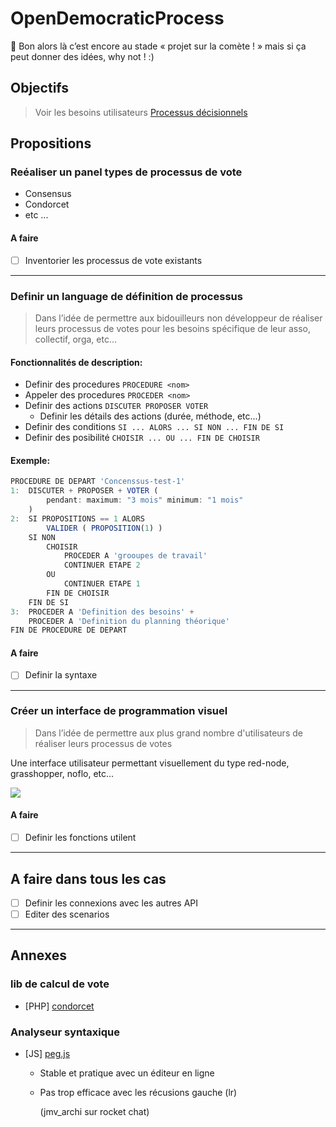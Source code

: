 OpenDemocraticProcess
===

:dizzy: Bon alors là c’est encore au stade « projet sur la comète ! » mais si ça peut donner des idées, why not ! :)

## Objectifs

> Voir les besoins utilisateurs [Processus décisionnels](https://github.com/corbane/ND-Briques-Numeriques/wiki/C-.Processus-d%C3%A9cisionnels)

## Propositions

### Reéaliser un panel types de processus de vote

- Consensus
- Condorcet
- etc ...

#### A faire

- [ ] Inventorier les processus de vote existants

---
### Definir un language de définition de processus

> Dans l’idée de permettre aux bidouilleurs non développeur de réaliser leurs processus de votes pour les besoins spécifique de leur asso, collectif, orga, etc...

#### Fonctionnalités de description:

- Definir des procedures `PROCEDURE <nom>`
- Appeler des procedures `PROCEDER <nom>`
- Definir des actions `DISCUTER PROPOSER VOTER`
  - Definir les détails des actions (durée, méthode, etc...)
- Definir des conditions `SI ... ALORS ... SI NON ... FIN DE SI`
- Definir des posibilité `CHOISIR ... OU ... FIN DE CHOISIR`

#### Exemple:

```js
PROCEDURE DE DEPART 'Concenssus-test-1'
1:  DISCUTER + PROPOSER + VOTER (
        pendant: maximum: "3 mois" minimum: "1 mois"
    )
2:  SI PROPOSITIONS == 1 ALORS
        VALIDER ( PROPOSITION(1) )
    SI NON
        CHOISIR
            PROCEDER A 'grooupes de travail'
            CONTINUER ETAPE 2
        OU
            CONTINUER ETAPE 1
        FIN DE CHOISIR
    FIN DE SI
3:  PROCEDER A 'Definition des besoins' +
    PROCEDER A 'Definition du planning théorique'
FIN DE PROCEDURE DE DEPART
```

#### A faire

- [ ] Definir la syntaxe

---
### Créer un interface de programmation visuel

> Dans l’idée de permettre aux plus grand nombre d'utilisateurs de réaliser leurs processus de votes

Une interface utilisateur permettant visuellement du type red-node, grasshopper, noflo, etc...

<img src="visual-programing-nodes.png"/>

#### A faire

- [ ] Definir les fonctions utilent

---

## A faire dans tous les cas

- [ ] Definir les connexions avec les autres API
- [ ] Editer des scenarios

---
## Annexes

### lib de calcul de vote

- [PHP] [condorcet](https://www.condorcet.vote)

### Analyseur syntaxique 

- [JS]	[peg.js](http://pegjs.org/)
  - Stable et pratique avec un éditeur en ligne
  - Pas trop efficace avec les récusions gauche (lr)
    
    (jmv_archi sur rocket chat)
